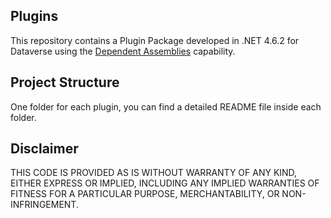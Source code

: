 ## Plugins
This repository contains a Plugin Package developed in .NET 4.6.2 for Dataverse using the [Dependent Assemblies](https://learn.microsoft.com/en-us/power-apps/developer/data-platform/build-and-package#dependent-assemblies) capability.

## Project Structure
One folder for each plugin, you can find a detailed README file inside each folder.

## Disclaimer
THIS CODE IS PROVIDED AS IS WITHOUT WARRANTY OF ANY KIND, EITHER EXPRESS OR IMPLIED, INCLUDING ANY IMPLIED WARRANTIES OF FITNESS FOR A PARTICULAR PURPOSE, MERCHANTABILITY, OR NON-INFRINGEMENT.
